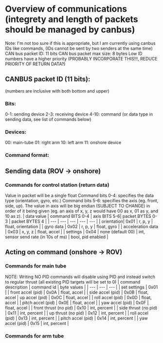 # Overview of communications (integrety and length of packets should be managed by canbus)
Note: I'm not too sure if this is appropriate, but I am currently using canbus IDs like commands, (IDs cannot be sent by two senders at the same time)
CAN bus packet ID: 11 bits
CAN bus packet max size: 8 bytes
Low ID numbers have a higher priority (PROBABLY INCORPORATE THIS!!!, REDUCE PRIORITY OF RETURN DATA?)
## CANBUS packet ID (11 bits):
(numbers are inclusive with both bottom and upper)

### Bits:
0-1: sending device
2-3: receiving device
4-10: command (or data type in sending data, see list of commands below)

### Devices:
00: main-tube
01: right arm
10: left arm
11: onshore device


### Command format:
## Sending data (ROV -> onshore)

### Commands for control station (return data)
Value in packet will be a single float
Command bits 0-4: specifies the data type (orientation, gyro, etc.)
Command bits 5-6: specifies the axis (eg. front, side, up). The value in axis will be big endian (SUBJECT TO CHANGE) in order of it being given (eg. an axis of x, y, z would have 00 as x, 01 as y, and 10 as z).
| data value |  command BITS 0-4 | axis BITS 5-6| packet BYTES 0-3 | packet BYTES 4 |
| --- | --- | --- | --- | --- |
| orientation| 0x01 | r, p, y | float, orientation |
| gyro data | 0x02 | r, p, y | float, gyro |
| acceleration data | 0x03 | x, y, z | float, accel |
| settings | 0x04 | none (default 00) | int, sensor send rate (in 10s of ms) | bool, pid enabled |

## Acting on command (onshore -> ROV)
### Commands for main tube
NOTE: Writing NO PID commands will disable using PID and instead switch to regular thrust (all existing PID targets will be set to 0)
| command description | command id | byte values |
| --- | --- | --- |
| set settings | 0x01 |
| front accel (pid) | 0x0A | float, accel |
| side accel (pid) | 0x0B | float, accel
| up accel (pid) | 0x0C | float, accel |
| roll accel (pid) | 0x0D | float, accel |
| pitch accel (pid) | 0x0E | float, accel |
| yaw accel (pid) | 0x0F | float, accel |
| front thrust (no pid) | 0x10 | int, percent |
| side thrust (no pid) | 0x11 | int, percent |
| up thrust (no pid) | 0x12 | int, percent |
| roll accel (pid) | 0x13 | int, percent |
| pitch accel (pid) | 0x14 | int, percent |
| yaw accel (pid) | 0x15 | int, percent |

### Commands for arm tube
